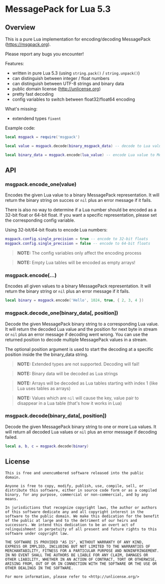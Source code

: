 # MessagePack for Lua 5.3

## Overview

This is a pure Lua implementation for encoding/decoding MessagePack (https://msgpack.org).

Please report any bugs you encounter!

Features:
- written in pure Lua 5.3 (using ```string.pack()``` / ```string.unpack()```)
- can distinguish between integer / float numbers
- can distinguish between UTF-8 strings and binary data
- public domain license (http://unlicense.org)
- pretty fast decoding
- config variables to switch between float32/float64 encoding

What's missing:
- extendend types ```fixent```

Example code:
```lua
local msgpack = require('msgpack')

local value = msgpack.decode(binary_msgpack_data) -- decode to Lua value

local binary_data = msgpack.encode(lua_value) -- encode Lua value to MessagePack
```

## API

### msgpack.encode_one(value)
Encodes the given Lua value to a binary MessagePack representation. It will return the binary string on succes or ```nil``` plus an error message if it fails.

There is also no way to determine if a Lua number should be encoded as a 32-bit float or 64-bit float. If you want a specific representation, please set the corresponding config variable.

Using 32-bit/64-bit floats to encode Lua numbers:
```lua
msgpack.config.single_precision = true -- encode to 32-bit floats
msgpack.config.single_precision = false -- encode to 64-bit floats
```

> **NOTE:** The config variables only affect the encoding process

> **NOTE:** Empty Lua tables will be encoded as empty arrays!

### msgpack.encode(...)
Encodes all given values to a binary MessagePack representation. It will return the binary string or ```nil``` plus an error message if it fails.

```lua
local binary = msgpack.encode('Hello', 1024, true, { 2, 3, 4 })
```

### msgpack.decode_one(binary_data[, position])
Decode the given MessagePack binary string to a corresponding Lua value. It will return the decoded Lua value and the position for next byte in stream
or ```nil``` plus an error message if decoding went wrong. You can use the returned position to decode multiple MessagePack values in a stream.

The optional position argument is used to start the decoding at a specific position inside the the binary_data string.

> **NOTE:** Extended types are not supported. Decoding will fail!

> **NOTE:** Binary data will be decoded as Lua strings

> **NOTE:** Arrays will be decoded as Lua tables starting with index 1 (like Lua uses tables as arrays)

> **NOTE:** Values which are ```nil``` will cause the key, value pair to disappear in a Lua table (that's how it works in Lua)

### msgpack.decode(binary_data[, position])
Decode the given MessagePack binary string to one or more Lua values. It will return all decoded Lua values or ```nil``` plus an error message if decoding failed.

```lua
local a, b, c = msgpack.decode(binary)
```

## License
```
This is free and unencumbered software released into the public domain.

Anyone is free to copy, modify, publish, use, compile, sell, or
distribute this software, either in source code form or as a compiled
binary, for any purpose, commercial or non-commercial, and by any
means.

In jurisdictions that recognize copyright laws, the author or authors
of this software dedicate any and all copyright interest in the
software to the public domain. We make this dedication for the benefit
of the public at large and to the detriment of our heirs and
successors. We intend this dedication to be an overt act of
relinquishment in perpetuity of all present and future rights to this
software under copyright law.

THE SOFTWARE IS PROVIDED "AS IS", WITHOUT WARRANTY OF ANY KIND,
EXPRESS OR IMPLIED, INCLUDING BUT NOT LIMITED TO THE WARRANTIES OF
MERCHANTABILITY, FITNESS FOR A PARTICULAR PURPOSE AND NONINFRINGEMENT.
IN NO EVENT SHALL THE AUTHORS BE LIABLE FOR ANY CLAIM, DAMAGES OR
OTHER LIABILITY, WHETHER IN AN ACTION OF CONTRACT, TORT OR OTHERWISE,
ARISING FROM, OUT OF OR IN CONNECTION WITH THE SOFTWARE OR THE USE OR
OTHER DEALINGS IN THE SOFTWARE.

For more information, please refer to <http://unlicense.org/>
```
